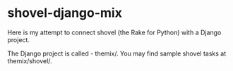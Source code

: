 shovel-django-mix
=================

Here is my attempt to connect shovel (the Rake for Python) with a Django
project.

The Django project is called - themix/. You may find sample shovel tasks at
themix/shovel/.
